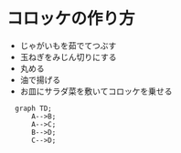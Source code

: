 # コロッケの作り方

 * じゃがいもを茹でてつぶす
 * 玉ねぎをみじん切りにする
 * 丸める
 * 油で揚げる
 * お皿にサラダ菜を敷いてコロッケを乗せる

```mermaid
  graph TD;
      A-->B;
      A-->C;
      B-->D;
      C-->D;
```
